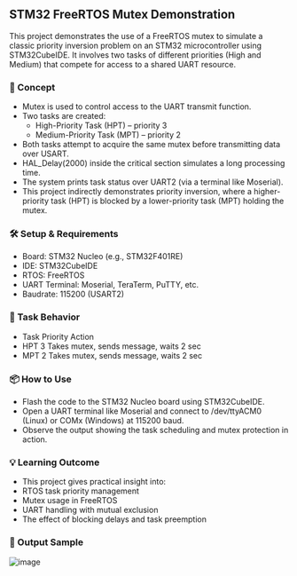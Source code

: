 ## STM32 FreeRTOS Mutex Demonstration
This project demonstrates the use of a FreeRTOS mutex to simulate a classic priority inversion problem on an STM32 microcontroller using STM32CubeIDE. It involves two tasks of different priorities (High and Medium) that compete for access to a shared UART resource.

### 🧠 Concept
- Mutex is used to control access to the UART transmit function.
- Two tasks are created:
  - High-Priority Task (HPT) – priority 3
  - Medium-Priority Task (MPT) – priority 2
- Both tasks attempt to acquire the same mutex before transmitting data over USART.
- HAL_Delay(2000) inside the critical section simulates a long processing time.
- The system prints task status over UART2 (via a terminal like Moserial).  
- This project indirectly demonstrates priority inversion, where a higher-priority task (HPT) is blocked by a lower-priority task (MPT) holding the mutex.

### 🛠️ Setup & Requirements
- Board: STM32 Nucleo (e.g., STM32F401RE)
- IDE: STM32CubeIDE
- RTOS: FreeRTOS 
- UART Terminal: Moserial, TeraTerm, PuTTY, etc.
- Baudrate: 115200 (USART2)

### 🔄 Task Behavior
- Task	Priority	Action
- HPT	3	Takes mutex, sends message, waits 2 sec
- MPT	2	Takes mutex, sends message, waits 2 sec

### 📦 How to Use
- Flash the code to the STM32 Nucleo board using STM32CubeIDE.
- Open a UART terminal like Moserial and connect to /dev/ttyACM0 (Linux) or COMx (Windows) at 115200 baud.
- Observe the output showing the task scheduling and mutex protection in action.

### 💡 Learning Outcome
- This project gives practical insight into:
- RTOS task priority management
- Mutex usage in FreeRTOS
- UART handling with mutual exclusion
- The effect of blocking delays and task preemption

### 🧪 Output Sample
![image](https://github.com/user-attachments/assets/cb2e021b-c87f-4081-b5b0-97ad3590666d)
